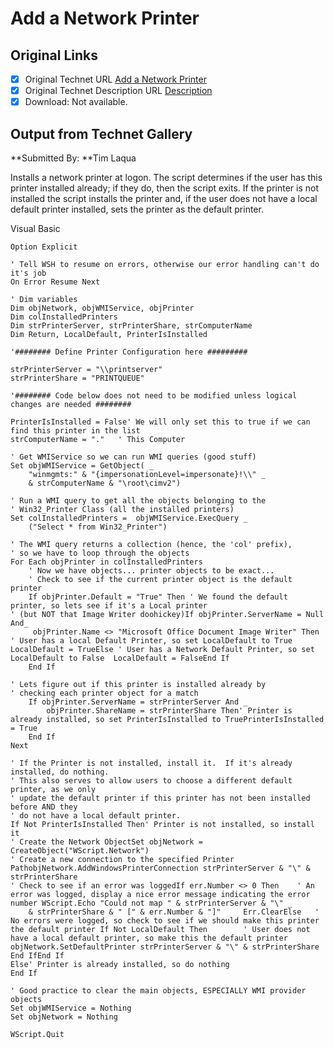 # Add a Network Printer

## Original Links

- [x] Original Technet URL [Add a Network Printer](https://gallery.technet.microsoft.com/85640294-d965-43bc-8ee6-5c1c9daa704d)
- [x] Original Technet Description URL [Description](https://gallery.technet.microsoft.com/85640294-d965-43bc-8ee6-5c1c9daa704d/description)
- [x] Download: Not available.

## Output from Technet Gallery

**Submitted By: **Tim Laqua

Installs a network printer at logon. The script determines if the user has this printer installed already; if they do, then the script exits. If the printer is not installed the script installs the printer and, if the user does not have a local default printer  installed, sets the printer as the default printer.

Visual Basic

```
Option Explicit

' Tell WSH to resume on errors, otherwise our error handling can't do it's job
On Error Resume Next

' Dim variables
Dim objNetwork, objWMIService, objPrinter
Dim colInstalledPrinters
Dim strPrinterServer, strPrinterShare, strComputerName
Dim Return, LocalDefault, PrinterIsInstalled

'######## Define Printer Configuration here #########

strPrinterServer = "\\printserver"
strPrinterShare = "PRINTQUEUE"

'######## Code below does not need to be modified unless logical changes are needed ########

PrinterIsInstalled = False' We will only set this to true if we can find this printer in the list
strComputerName = "."	' This Computer

' Get WMIService so we can run WMI queries (good stuff)
Set objWMIService = GetObject( _
    "winmgmts:" & "{impersonationLevel=impersonate}!\\" _
    & strComputerName & "\root\cimv2")

' Run a WMI query to get all the objects belonging to the 
' Win32_Printer Class (all the installed printers)
Set colInstalledPrinters =  objWMIService.ExecQuery _
    ("Select * from Win32_Printer")

' The WMI query returns a collection (hence, the 'col' prefix), 
' so we have to loop through the objects
For Each objPrinter in colInstalledPrinters
    ' Now we have objects... printer objects to be exact...
    ' Check to see if the current printer object is the default printer
    If objPrinter.Default = "True" Then ' We found the default printer, so lets see if it's a Local printer
' (but NOT that Image Writer doohickey)If objPrinter.ServerName = Null And_
     objPrinter.Name <> "Microsoft Office Document Image Writer" Then	' User has a local Default Printer, so set LocalDefault to True	LocalDefault = TrueElse	' User has a Network Default Printer, so set LocalDefault to False	LocalDefault = FalseEnd If
    End If

' Lets figure out if this printer is installed already by 
' checking each printer object for a match
    If objPrinter.ServerName = strPrinterServer And _
        objPrinter.ShareName = strPrinterShare Then' Printer is already installed, so set PrinterIsInstalled to TruePrinterIsInstalled = True
    End If
Next

' If the Printer is not installed, install it.  If it's already installed, do nothing.
' This also serves to allow users to choose a different default printer, as we only
' update the default printer if this printer has not been installed before AND they
' do not have a local default printer.
If Not PrinterIsInstalled Then' Printer is not installed, so install it
' Create the Network ObjectSet objNetwork = CreateObject("WScript.Network") 
' Create a new connection to the specified Printer PathobjNetwork.AddWindowsPrinterConnection strPrinterServer & "\" & strPrinterShare
' Check to see if an error was loggedIf err.Number <> 0 Then	' An error was logged, display a nice error message indicating the error number	WScript.Echo "Could not map " & strPrinterServer & "\" _
    & strPrinterShare & " [" & err.Number & "]" 	Err.ClearElse	' No errors were logged, so check to see if we should make this printer the default printer	If Not LocalDefault Then		' User does not have a local default printer, so make this the default printer		objNetwork.SetDefaultPrinter strPrinterServer & "\" & strPrinterShare	End IfEnd If
Else' Printer is already installed, so do nothing
End If

' Good practice to clear the main objects, ESPECIALLY WMI provider objects
Set objWMIService = Nothing
Set objNetwork = Nothing

WScript.Quit
```

